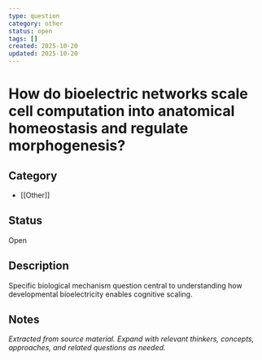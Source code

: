 ```yaml
---
type: question
category: other
status: open
tags: []
created: 2025-10-20
updated: 2025-10-20
---
```


# How do bioelectric networks scale cell computation into anatomical homeostasis and regulate morphogenesis?

## Category

- [[Other]]

## Status

Open

## Description

Specific biological mechanism question central to understanding how developmental bioelectricity enables cognitive scaling.

## Notes

*Extracted from source material. Expand with relevant thinkers, concepts, approaches, and related questions as needed.*

